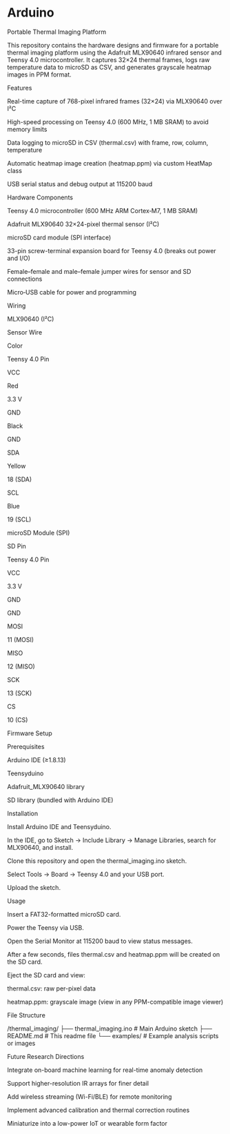 # Arduino
Portable Thermal Imaging Platform

This repository contains the hardware designs and firmware for a portable thermal imaging platform using the Adafruit MLX90640 infrared sensor and Teensy 4.0 microcontroller. It captures 32×24 thermal frames, logs raw temperature data to microSD as CSV, and generates grayscale heatmap images in PPM format.

Features

Real-time capture of 768-pixel infrared frames (32×24) via MLX90640 over I²C

High-speed processing on Teensy 4.0 (600 MHz, 1 MB SRAM) to avoid memory limits

Data logging to microSD in CSV (thermal.csv) with frame, row, column, temperature

Automatic heatmap image creation (heatmap.ppm) via custom HeatMap class

USB serial status and debug output at 115200 baud

Hardware Components

Teensy 4.0 microcontroller (600 MHz ARM Cortex‑M7, 1 MB SRAM)

Adafruit MLX90640 32×24-pixel thermal sensor (I²C)

microSD card module (SPI interface)

33-pin screw-terminal expansion board for Teensy 4.0 (breaks out power and I/O)

Female–female and male–female jumper wires for sensor and SD connections

Micro‑USB cable for power and programming

Wiring

MLX90640 (I²C)

Sensor Wire

Color

Teensy 4.0 Pin

VCC

Red

3.3 V

GND

Black

GND

SDA

Yellow

18 (SDA)

SCL

Blue

19 (SCL)

microSD Module (SPI)

SD Pin

Teensy 4.0 Pin

VCC

3.3 V

GND

GND

MOSI

11 (MOSI)

MISO

12 (MISO)

SCK

13 (SCK)

CS

10 (CS)

Firmware Setup

Prerequisites

Arduino IDE (≥1.8.13)

Teensyduino

Adafruit_MLX90640 library

SD library (bundled with Arduino IDE)

Installation

Install Arduino IDE and Teensyduino.

In the IDE, go to Sketch → Include Library → Manage Libraries, search for MLX90640, and install.

Clone this repository and open the thermal_imaging.ino sketch.

Select Tools → Board → Teensy 4.0 and your USB port.

Upload the sketch.

Usage

Insert a FAT32-formatted microSD card.

Power the Teensy via USB.

Open the Serial Monitor at 115200 baud to view status messages.

After a few seconds, files thermal.csv and heatmap.ppm will be created on the SD card.

Eject the SD card and view:

thermal.csv: raw per-pixel data

heatmap.ppm: grayscale image (view in any PPM-compatible image viewer)

File Structure

/thermal_imaging/
├── thermal_imaging.ino    # Main Arduino sketch
├── README.md              # This readme file
└── examples/              # Example analysis scripts or images

Future Research Directions

Integrate on-board machine learning for real-time anomaly detection

Support higher-resolution IR arrays for finer detail

Add wireless streaming (Wi-Fi/BLE) for remote monitoring

Implement advanced calibration and thermal correction routines

Miniaturize into a low-power IoT or wearable form factor
